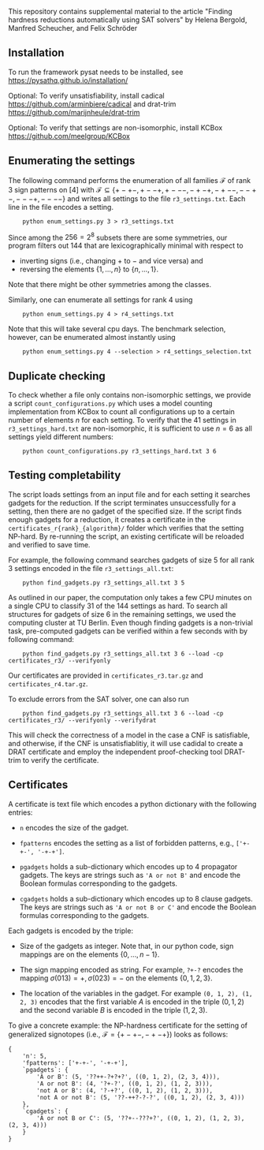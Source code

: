 This repository contains supplemental material to the article 
"Finding hardness reductions automatically using SAT solvers"
by Helena Bergold, Manfred Scheucher, and Felix Schröder





## Installation

To run the framework pysat needs to be installed, see https://pysathq.github.io/installation/

Optional: 
To verify unsatisfiability,
install cadical https://github.com/arminbiere/cadical
and drat-trim https://github.com/marijnheule/drat-trim

Optional: 
To verify that settings are non-isomorphic,
install KCBox https://github.com/meelgroup/KCBox



## Enumerating the settings

The following command performs the enumeration of all 
families $\mathcal{F}$ of rank 3 sign patterns on $[4]$
with $`\mathcal{F} \subseteq \{+-+-,+--+,+---,-+-+,-+--,--+-,---+,----\}`$
and writes all settings to the file `r3_settings.txt`.
Each line in the file encodes a setting.
```
    python enum_settings.py 3 > r3_settings.txt
```
Since among the $256 = 2^8$ subsets there are some symmetries,
our program filters out 144 that are lexicographically minimal
with respect to 

- inverting signs (i.e., changing $+$ to $-$ and vice versa) and
- reversing the elements $`\{1,\ldots,n\}`$ to $`\{n,\ldots,1\}`$.

Note that there might be other symmetries among the classes.

Similarly, one can enumerate all settings for rank 4 using
```
    python enum_settings.py 4 > r4_settings.txt
```
Note that this will take several cpu days.
The benchmark selection, however, can be enumerated almost instantly using 
```
    python enum_settings.py 4 --selection > r4_settings_selection.txt
```


## Duplicate checking

To check whether a file only contains non-isomorphic settings,
we provide a script `count_configurations.py`
which uses a model counting implementation from KCBox 
to count all configurations up to a certain number of elements $n$ for each setting.
To verify that the 41 settings in `r3_settings_hard.txt` are non-isomorphic, 
it is sufficient to use $n=6$ as all settings yield different numbers:
```
    python count_configurations.py r3_settings_hard.txt 3 6
```


## Testing completability

The script loads settings from an input file
and for each setting it searches gadgets for the reduction. 
If the script terminates unsuccessfully for a setting, 
then there are no gadget of the specified size.
If the script finds enough gadgets for a reduction, 
it creates a certificate in the `certificates_r{rank}_{algorithm}/` folder
which verifies that the setting NP-hard.
By re-running the script, an existing certificate will be reloaded and verified to save time.


For example, the following command searches gadgets of size 5 
for all rank 3 settings encoded in the file `r3_settings_all.txt`:
```
    python find_gadgets.py r3_settings_all.txt 3 5
```
As outlined in our paper, the computation only takes a few CPU minutes on a single CPU
to classify 31 of the 144 settings as hard.
To search all structures for gadgets of size 6 in the remaining settings, 
we used the computing cluster at TU Berlin.
Even though finding gadgets is a non-trivial task, 
pre-computed gadgets can be verified within a few seconds with by following command:
```
    python find_gadgets.py r3_settings_all.txt 3 6 --load -cp certificates_r3/ --verifyonly
```
Our certificates are provided in `certificates_r3.tar.gz` and `certificates_r4.tar.gz`.

To exclude errors from the SAT solver, one can also run
```
    python find_gadgets.py r3_settings_all.txt 3 6 --load -cp certificates_r3/ --verifyonly --verifydrat
```
This will check the correctness of a model in the case a CNF is satisfiable,
and otherwise, if the CNF is unsatisfiablitiy,
it will use cadidal to create a DRAT certificate and 
employ the independent proof-checking tool DRAT-trim to verify the certificate.



## Certificates

A certificate is text file which encodes a python dictionary with the following entries:

- `n` encodes the size of the gadget.

- `fpatterns` encodes the setting as a list of forbidden patterns, e.g., `['+-+-', '-+-+']`.

- `pgadgets` holds a sub-dictionary which encodes up to 4 propagator gadgets.
The keys are strings such as `'A or not B'` and encode
the Boolean formulas corresponding to the gadgets.

- `cgadgets` holds a sub-dictionary which encodes up to 8 clause gadgets. 
The keys are strings such as `'A or not B or C'` and encode
the Boolean formulas corresponding to the gadgets.


Each gadgets is encoded by the triple:

- Size of the gadgets as integer.
Note that, in our python code, 
sign mappings are on the elements $`\{0,\ldots,n-1\}`$.

- The sign mapping encoded as string. 
For example, `?+-?` encodes the mapping
$\sigma(013)=+,\sigma(023)=-$ on the elements $`\{0,1,2,3\}`$.

- The location of the variables in the gadget.
For example `(0, 1, 2), (1, 2, 3)` encodes that the first variable $A$ is encoded in the triple $(0, 1, 2)$ and the second variable $B$ is encoded in the triple $(1, 2, 3)$.


To give a concrete example:
the NP-hardness certificate for the setting of generalized signotopes (i.e., $`\mathcal{F} = \{+-+-,-+-+\}`$) looks as follows:
```
{
    'n': 5,
    'fpatterns': ['+-+-', '-+-+'], 
    `pgadgets`: {
        'A or B': (5, '??++-?+?+?', ((0, 1, 2), (2, 3, 4))), 
        'A or not B': (4, '?+-?', ((0, 1, 2), (1, 2, 3))), 
        'not A or B': (4, '?-+?', ((0, 1, 2), (1, 2, 3))), 
        'not A or not B': (5, '??-++?-?-?', ((0, 1, 2), (2, 3, 4)))
    }, 
    `cgadgets`: {
        'A or not B or C': (5, '??+--???+?', ((0, 1, 2), (1, 2, 3), (2, 3, 4)))
    }
}
```
